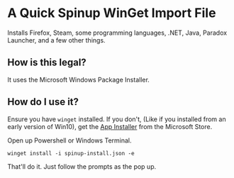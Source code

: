 # A Quick Spinup WinGet Import File
Installs Firefox, Steam, some programming languages, .NET, Java, Paradox Launcher, and a few other things.

## How is this legal?
It uses the Microsoft Windows Package Installer.

## How do I use it?

Ensure you have `winget` installed. If you don't, (Like if you installed from an early version of Win10), get the [App Installer](https://apps.microsoft.com/store/detail/app-installer/9NBLGGH4NNS1?hl=en-us&gl=us) from the Microsoft Store.

Open up Powershell or Windows Terminal. 

`winget install -i spinup-install.json -e`

That'll do it. Just follow the prompts as the pop up.